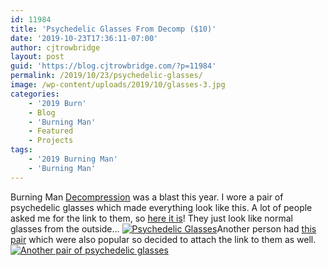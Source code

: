 ```yaml
---
id: 11984
title: 'Psychedelic Glasses From Decomp ($10)'
date: '2019-10-23T17:36:11-07:00'
author: cjtrowbridge
layout: post
guid: 'https://blog.cjtrowbridge.com/?p=11984'
permalink: /2019/10/23/psychedelic-glasses/
image: /wp-content/uploads/2019/10/glasses-3.jpg
categories:
    - '2019 Burn'
    - Blog
    - 'Burning Man'
    - Featured
    - Projects
tags:
    - '2019 Burning Man'
    - 'Burning Man'
---
```


Burning Man [Decompression](https://www.facebook.com/events/330866890908422/) was a blast this year. I wore a pair of psychedelic glasses which made everything look like this. A lot of people asked me for the link to them, so [here it is](https://amzn.to/2MFquGH)! They just look like normal glasses from the outside... [![Psychedelic Glasses](https://blog.cjtrowbridge.com/wp-content/uploads/2019/10/glasses-3-1-1-1.jpg)](https://amzn.to/2octgtw)Another person had [this pair](https://amzn.to/2Wd3vpI) which were also popular so decided to attach the link to them as well. [![Another pair of psychedelic glasses](https://blog.cjtrowbridge.com/wp-content/uploads/2019/10/glasses-3-2-1-1.jpg)](https://amzn.to/2Wd3vpI)